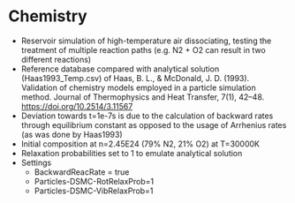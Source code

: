 # Chemistry
* Reservoir simulation of high-temperature air dissociating, testing the treatment of multiple reaction paths (e.g. N2 + O2 can result in two different reactions)
* Reference database compared with analytical solution (Haas1993_Temp.csv) of Haas, B. L., & McDonald, J. D. (1993). Validation of chemistry models employed in a particle simulation method. Journal of Thermophysics and Heat Transfer, 7(1), 42–48. https://doi.org/10.2514/3.11567
* Deviation towards t=1e-7s is due to the calculation of backward rates through equilibrium constant as opposed to the usage of Arrhenius rates (as was done by Haas1993)
* Initial composition at n=2.45E24 (79% N2, 21% O2) at T=30000K
* Relaxation probabilities set to 1 to emulate analytical solution
* Settings
  * BackwardReacRate       = true
  * Particles-DSMC-RotRelaxProb=1
  * Particles-DSMC-VibRelaxProb=1
